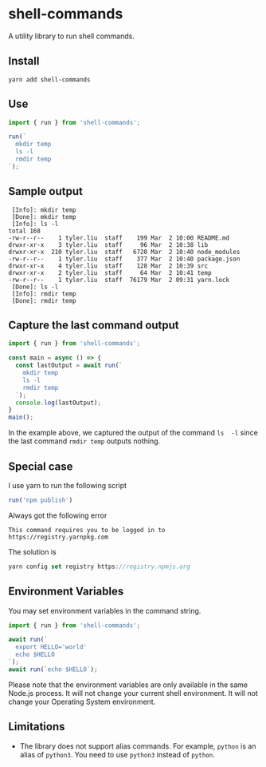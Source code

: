 # shell-commands

A utility library to run shell commands.

## Install

```
yarn add shell-commands
```

## Use

```ts
import { run } from 'shell-commands';

run(`
  mkdir temp
  ls -l
  rmdir temp
`);
```

## Sample output

```
 [Info]: mkdir temp
 [Done]: mkdir temp
 [Info]: ls -l
total 168
-rw-r--r--    1 tyler.liu  staff    199 Mar  2 10:00 README.md
drwxr-xr-x    3 tyler.liu  staff     96 Mar  2 10:38 lib
drwxr-xr-x  210 tyler.liu  staff   6720 Mar  2 10:40 node_modules
-rw-r--r--    1 tyler.liu  staff    377 Mar  2 10:40 package.json
drwxr-xr-x    4 tyler.liu  staff    128 Mar  2 10:39 src
drwxr-xr-x    2 tyler.liu  staff     64 Mar  2 10:41 temp
-rw-r--r--    1 tyler.liu  staff  76179 Mar  2 09:31 yarn.lock
 [Done]: ls -l
 [Info]: rmdir temp
 [Done]: rmdir temp
```

## Capture the last command output

```ts
import { run } from 'shell-commands';

const main = async () => {
  const lastOutput = await run(`
    mkdir temp
    ls -l
    rmdir temp
  `);
  console.log(lastOutput);
}
main();
```

In the example above, we captured the output of the command `ls  -l` since the last command `rmdir temp` outputs nothing.


## Special case

I use yarn to run the following script

```ts
run('npm publish')
```

Always got the following error

```
This command requires you to be logged in to https://registry.yarnpkg.com
```

The solution is 

```ts
yarn config set registry https://registry.npmjs.org
```

## Environment Variables

You may set environment variables in the command string.

```ts
import { run } from 'shell-commands';

await run(`
  export HELLO='world'
  echo $HELLO
`);
await run(`echo $HELLO`);
```

Please note that the environment variables are only available in the same Node.js process.
It will not change your current shell environment. It will not change your Operating System environment.


## Limitations

- The library does not support alias commands. For example, `python` is an alias of `python3`. You need to use `python3` instead of `python`.

